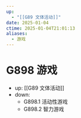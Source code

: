```yaml
---
up:
  - "[[G89 文体活动]]"
date: 2025-01-04
ctime: 2025-01-04T21:01:13
aliases:
  - 游戏
---
```


# G898 游戏

- up: [[G89 文体活动]]
- down:	
	- G898.1 活动性游戏
	- G898.2 智力游戏
	
